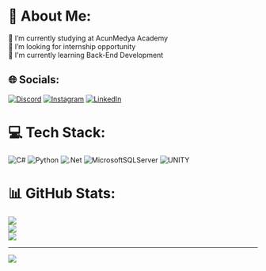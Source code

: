 # 💫 About Me:
🔭 I’m currently studying at AcunMedya Academy<br>🤝 I’m looking for internship opportunity<br>🌱 I'm currently learning Back-End Development


## 🌐 Socials:
[![Discord](https://img.shields.io/badge/Discord-%237289DA.svg?logo=discord&logoColor=white)](https://discord.gg/Serkan#1116) [![Instagram](https://img.shields.io/badge/Instagram-%23E4405F.svg?logo=Instagram&logoColor=white)](https://instagram.com/serkanozgurel) [![LinkedIn](https://img.shields.io/badge/LinkedIn-%230077B5.svg?logo=linkedin&logoColor=white)](https://linkedin.com/in/Serkanozgurel) 

# 💻 Tech Stack:
![C#](https://img.shields.io/badge/c%23-%23239120.svg?style=for-the-badge&logo=c-sharp&logoColor=white) ![Python](https://img.shields.io/badge/python-3670A0?style=for-the-badge&logo=python&logoColor=ffdd54) ![.Net](https://img.shields.io/badge/.NET-5C2D91?style=for-the-badge&logo=.net&logoColor=white) ![MicrosoftSQLServer](https://img.shields.io/badge/Microsoft%20SQL%20Sever-CC2927?style=for-the-badge&logo=microsoft%20sql%20server&logoColor=white) ![UNITY](https://img.shields.io/badge/Unity-%2320232a.svg?style=for-the-badge&logo=unity&logoColor=white)
# 📊 GitHub Stats:
![](https://github-readme-stats.vercel.app/api?username=serkanozgurel&theme=highcontrast&hide_border=false&include_all_commits=false&count_private=false)<br/>
![](https://github-readme-streak-stats.herokuapp.com/?user=serkanozgurel&theme=highcontrast&hide_border=false)<br/>
![](https://github-readme-stats.vercel.app/api/top-langs/?username=serkanozgurel&theme=highcontrast&hide_border=false&include_all_commits=false&count_private=false&layout=compact)

---
[![](https://visitcount.itsvg.in/api?id=serkanozgurel&icon=2&color=12)](https://visitcount.itsvg.in)

<!-- Proudly created with GPRM ( https://gprm.itsvg.in ) -->
